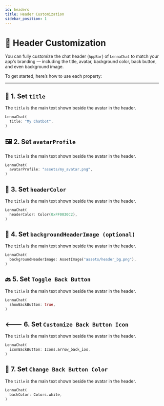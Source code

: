 ```yaml
---
id: headers
title: Header Customization
sidebar_position: 1
---
```


# 🎨 Header Customization

You can fully customize the chat header (`AppBar`) of `LennaChat` to match your app's branding — including the title, avatar, background color, back button, and even background image.

To get started, here’s how to use each property:

---

## 🧱 1. Set `title`

The `title` is the main text shown beside the avatar in the header.

```dart title="Example"
LennaChat(
  title: "My Chatbot",
)
```

## 🖼️ 2. Set `avatarProfile`

The `title` is the main text shown beside the avatar in the header.

```dart title="Example"
LennaChat(
  avatarProfile: "assets/my_avatar.png",
)
```

## 🎨 3. Set `headerColor`

The `title` is the main text shown beside the avatar in the header.

```dart title="Example"
LennaChat(
  headerColor: Color(0xFF0030C2),
)
```

## 🌄 4. Set `backgroundHeaderImage (optional)`

The `title` is the main text shown beside the avatar in the header.

```dart title="Example"
LennaChat(
  backgroundHeaderImage: AssetImage("assets/header_bg.png"),
)

```

## 🔙 5. Set `Toggle Back Button`

The `title` is the main text shown beside the avatar in the header.

```dart title="Example"
LennaChat(
  showBackButton: true,
)

```

## 🡐 6. Set `Customize Back Button Icon `

The `title` is the main text shown beside the avatar in the header.

```dart title="Example"
LennaChat(
  iconBackButton: Icons.arrow_back_ios,
)

```

## 🎨 7. Set `Change Back Button Color`

The `title` is the main text shown beside the avatar in the header.

```dart title="Example"
LennaChat(
  backColor: Colors.white,
)

```
